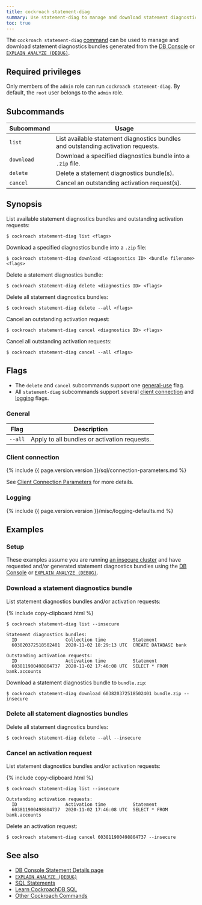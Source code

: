 ```yaml
---
title: cockroach statement-diag
summary: Use statement-diag to manage and download statement diagnostics bundles.
toc: true
---
```


 The `cockroach statement-diag` [command](cockroach-commands.html) can be used to manage and download statement diagnostics bundles generated from the [DB Console](ui-statements-page.html#diagnostics) or [`EXPLAIN ANALYZE (DEBUG)`](explain-analyze.html#explain-analyze-debug).

## Required privileges

Only members of the `admin` role can run `cockroach statement-diag`. By default, the `root` user belongs to the `admin` role.

## Subcommands

Subcommand | Usage
-----------|------
`list` | List available statement diagnostics bundles and outstanding activation requests.
`download` | Download a specified diagnostics bundle into a `.zip` file.
`delete` | Delete a statement diagnostics bundle(s).
`cancel` | Cancel an outstanding activation request(s).

## Synopsis

List available statement diagnostics bundles and outstanding activation requests:

~~~ shell
$ cockroach statement-diag list <flags>
~~~

Download a specified diagnostics bundle into a `.zip` file:

~~~ shell
$ cockroach statement-diag download <diagnostics ID> <bundle filename> <flags>
~~~

Delete a statement diagnostics bundle:

~~~ shell
$ cockroach statement-diag delete <diagnostics ID> <flags>
~~~

Delete all statement diagnostics bundles:

~~~ shell
$ cockroach statement-diag delete --all <flags>
~~~

Cancel an outstanding activation request:

~~~ shell
$ cockroach statement-diag cancel <diagnostics ID> <flags>
~~~

Cancel all outstanding activation requests:

~~~ shell
$ cockroach statement-diag cancel --all <flags>
~~~

## Flags

- The `delete` and `cancel` subcommands support one [general-use](#general) flag.
- All `statement-diag` subcommands support several [client connection](#client-connection) and [logging](#logging) flags.

### General

Flag | Description
-----|------------
`--all` | Apply to all bundles or activation requests.

### Client connection

{% include {{ page.version.version }}/sql/connection-parameters.md %}

See [Client Connection Parameters](connection-parameters.html) for more details.

### Logging

{% include {{ page.version.version }}/misc/logging-defaults.md %}

## Examples

### Setup

These examples assume you are running [an insecure cluster](start-a-local-cluster.html) and have requested and/or generated statement diagnostics bundles using the [DB Console](ui-statements-page.html#diagnostics) or [`EXPLAIN ANALYZE (DEBUG)`](explain-analyze.html#explain-analyze-debug).

### Download a statement diagnostics bundle

List statement diagnostics bundles and/or activation requests:

{% include copy-clipboard.html %}
~~~ shell
$ cockroach statement-diag list --insecure
~~~

~~~
Statement diagnostics bundles:
  ID                  Collection time          Statement
  603820372518502401  2020-11-02 18:29:13 UTC  CREATE DATABASE bank

Outstanding activation requests:
  ID                  Activation time          Statement
  603811900498804737  2020-11-02 17:46:08 UTC  SELECT * FROM bank.accounts
~~~

Download a statement diagnostics bundle to `bundle.zip`:

~~~ shell
$ cockroach statement-diag download 603820372518502401 bundle.zip --insecure
~~~

### Delete all statement diagnostics bundles

Delete all statement diagnostics bundles:

~~~ shell
$ cockroach statement-diag delete --all --insecure
~~~

### Cancel an activation request

List statement diagnostics bundles and/or activation requests:

{% include copy-clipboard.html %}
~~~ shell
$ cockroach statement-diag list --insecure
~~~

~~~
Outstanding activation requests:
  ID                  Activation time          Statement
  603811900498804737  2020-11-02 17:46:08 UTC  SELECT * FROM bank.accounts
~~~

Delete an activation request:

~~~ shell
$ cockroach statement-diag cancel 603811900498804737 --insecure
~~~

## See also

- [DB Console Statement Details page](ui-statements-page.html#statement-details-page)
- [`EXPLAIN ANALYZE (DEBUG)`](explain-analyze.html#explain-analyze-debug)
- [SQL Statements](sql-statements.html)
- [Learn CockroachDB SQL](learn-cockroachdb-sql.html)
- [Other Cockroach Commands](cockroach-commands.html)
